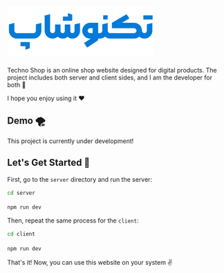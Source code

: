 # ![Techno Shop](./techno-shop.svg)

Techno Shop is an online shop website designed for digital products. The project includes both server and client sides, and I am the developer for both 🫡

I hope you enjoy using it ♥️

## Demo 🌪

This project is currently under development!

## Let's Get Started 🚀

First, go to the `server` directory and run the server:

```bash
cd server

npm run dev
```

Then, repeat the same process for the `client`:

```bash
cd client

npm run dev
```

That's it! Now, you can use this website on your system ✌️